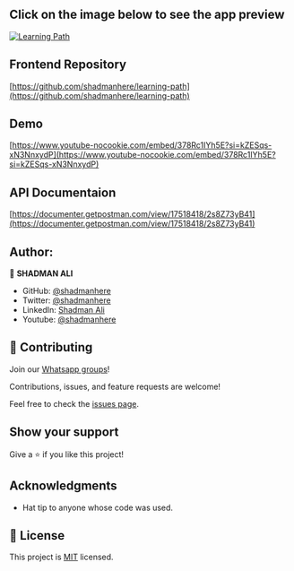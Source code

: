 ## Click on the image below to see the app preview
[![Learning Path](https://github.com/shadmanhere/learning-path/assets/17983225/8f4792ba-d4d6-40a3-93c2-9d467398b82e)](https://youtu.be/378Rc1IYh5E)

## Frontend Repository
[https://github.com/shadmanhere/learning-path](https://github.com/shadmanhere/learning-path)

## Demo
[https://www.youtube-nocookie.com/embed/378Rc1IYh5E?si=kZESqs-xN3NnxydP](https://www.youtube-nocookie.com/embed/378Rc1IYh5E?si=kZESqs-xN3NnxydP)

## API Documentaion
[https://documenter.getpostman.com/view/17518418/2s8Z73yB41](https://documenter.getpostman.com/view/17518418/2s8Z73yB41)

## Author:

👤 **SHADMAN ALI**

- GitHub: [@shadmanhere](https://github.com/shadmanhere)
- Twitter: [@shadmanhere](https://twitter.com/shadmanhere)
- LinkedIn: [Shadman Ali](https://www.linkedin.com/in/shadmanhere/)
- Youtube: [@shadmanhere](https://www.youtube.com/@shadmanhere)

## 🤝 Contributing

Join our [Whatsapp groups](https://chat.whatsapp.com/Cq75Xevy0VsBEHTg66YqPA)!

Contributions, issues, and feature requests are welcome!

Feel free to check the [issues page](https://github.com/shadmanhere/learning-path-api/issues).

## Show your support

Give a ⭐️ if you like this project!

## Acknowledgments

- Hat tip to anyone whose code was used.

## 📝 License

This project is [MIT](https://github.com/shadmanhere/learning-path-api/blob/main/LICENSE) licensed.
